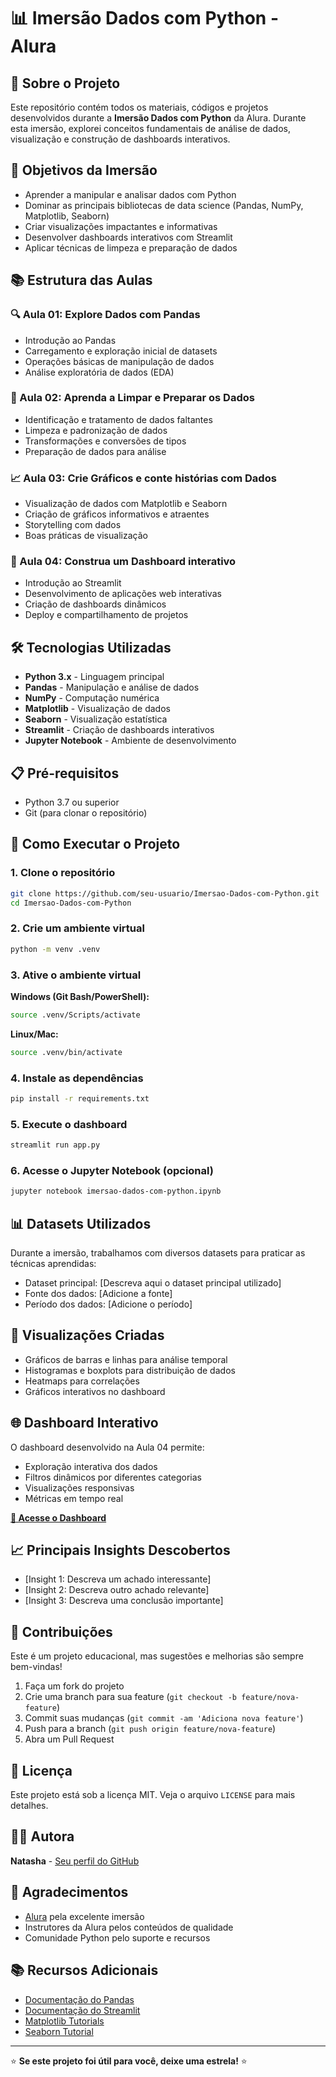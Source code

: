 # 📊 Imersão Dados com Python - Alura

## 📝 Sobre o Projeto

Este repositório contém todos os materiais, códigos e projetos desenvolvidos durante a **Imersão Dados com Python** da Alura. Durante esta imersão, explorei conceitos fundamentais de análise de dados, visualização e construção de dashboards interativos.

## 🎯 Objetivos da Imersão

- Aprender a manipular e analisar dados com Python
- Dominar as principais bibliotecas de data science (Pandas, NumPy, Matplotlib, Seaborn)
- Criar visualizações impactantes e informativas
- Desenvolver dashboards interativos com Streamlit
- Aplicar técnicas de limpeza e preparação de dados

## 📚 Estrutura das Aulas

### 🔍 Aula 01: Explore Dados com Pandas
- Introdução ao Pandas
- Carregamento e exploração inicial de datasets
- Operações básicas de manipulação de dados
- Análise exploratória de dados (EDA)

### 🧹 Aula 02: Aprenda a Limpar e Preparar os Dados
- Identificação e tratamento de dados faltantes
- Limpeza e padronização de dados
- Transformações e conversões de tipos
- Preparação de dados para análise

### 📈 Aula 03: Crie Gráficos e conte histórias com Dados
- Visualização de dados com Matplotlib e Seaborn
- Criação de gráficos informativos e atraentes
- Storytelling com dados
- Boas práticas de visualização

### 🚀 Aula 04: Construa um Dashboard interativo
- Introdução ao Streamlit
- Desenvolvimento de aplicações web interativas
- Criação de dashboards dinâmicos
- Deploy e compartilhamento de projetos

## 🛠️ Tecnologias Utilizadas

- **Python 3.x** - Linguagem principal
- **Pandas** - Manipulação e análise de dados
- **NumPy** - Computação numérica
- **Matplotlib** - Visualização de dados
- **Seaborn** - Visualização estatística
- **Streamlit** - Criação de dashboards interativos
- **Jupyter Notebook** - Ambiente de desenvolvimento

## 📋 Pré-requisitos

- Python 3.7 ou superior
- Git (para clonar o repositório)

## 🚀 Como Executar o Projeto

### 1. Clone o repositório
```bash
git clone https://github.com/seu-usuario/Imersao-Dados-com-Python.git
cd Imersao-Dados-com-Python
```

### 2. Crie um ambiente virtual
```bash
python -m venv .venv
```

### 3. Ative o ambiente virtual

**Windows (Git Bash/PowerShell):**
```bash
source .venv/Scripts/activate
```

**Linux/Mac:**
```bash
source .venv/bin/activate
```

### 4. Instale as dependências
```bash
pip install -r requirements.txt
```

### 5. Execute o dashboard
```bash
streamlit run app.py
```

### 6. Acesse o Jupyter Notebook (opcional)
```bash
jupyter notebook imersao-dados-com-python.ipynb
```

## 📊 Datasets Utilizados

Durante a imersão, trabalhamos com diversos datasets para praticar as técnicas aprendidas:

- Dataset principal: [Descreva aqui o dataset principal utilizado]
- Fonte dos dados: [Adicione a fonte]
- Período dos dados: [Adicione o período]

## 🎨 Visualizações Criadas

- Gráficos de barras e linhas para análise temporal
- Histogramas e boxplots para distribuição de dados
- Heatmaps para correlações
- Gráficos interativos no dashboard

## 🌐 Dashboard Interativo

O dashboard desenvolvido na Aula 04 permite:

- Exploração interativa dos dados
- Filtros dinâmicos por diferentes categorias
- Visualizações responsivas
- Métricas em tempo real

**[🔗 Acesse o Dashboard](https://imersao-dados-com-python-alura2025.streamlit.app/)**

## 📈 Principais Insights Descobertos

- [Insight 1: Descreva um achado interessante]
- [Insight 2: Descreva outro achado relevante]
- [Insight 3: Descreva uma conclusão importante]

## 🤝 Contribuições

Este é um projeto educacional, mas sugestões e melhorias são sempre bem-vindas!

1. Faça um fork do projeto
2. Crie uma branch para sua feature (`git checkout -b feature/nova-feature`)
3. Commit suas mudanças (`git commit -am 'Adiciona nova feature'`)
4. Push para a branch (`git push origin feature/nova-feature`)
5. Abra um Pull Request

## 📝 Licença

Este projeto está sob a licença MIT. Veja o arquivo `LICENSE` para mais detalhes.

## 👩‍💻 Autora

**Natasha** - [Seu perfil do GitHub](https://github.com/NatashaB-randao)

## 🙏 Agradecimentos

- [Alura](https://www.alura.com.br/) pela excelente imersão
- Instrutores da Alura pelos conteúdos de qualidade
- Comunidade Python pelo suporte e recursos

## 📚 Recursos Adicionais

- [Documentação do Pandas](https://pandas.pydata.org/docs/)
- [Documentação do Streamlit](https://docs.streamlit.io/)
- [Matplotlib Tutorials](https://matplotlib.org/stable/tutorials/index.html)
- [Seaborn Tutorial](https://seaborn.pydata.org/tutorial.html)

---

⭐ **Se este projeto foi útil para você, deixe uma estrela!** ⭐